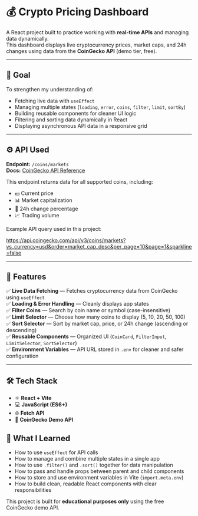 # 💰 Crypto Pricing Dashboard

A React project built to practice working with **real-time APIs** and managing data dynamically.  
This dashboard displays live cryptocurrency prices, market caps, and 24h changes using data from the **CoinGecko API** (demo tier, free).

---

## 🧩 Goal

To strengthen my understanding of:
- Fetching live data with `useEffect`
- Managing multiple states (`loading`, `error`, `coins`, `filter`, `limit`, `sortBy`)
- Building reusable components for cleaner UI logic
- Filtering and sorting data dynamically in React
- Displaying asynchronous API data in a responsive grid

---

## ⚙️ API Used

**Endpoint:** `/coins/markets`  
**Docs:** [CoinGecko API Reference](https://docs.coingecko.com/v3.0.1/reference/coins-markets)  

This endpoint returns data for all supported coins, including:
- 💵 Current price  
- 📊 Market capitalization  
- 🔁 24h change percentage  
- 📈 Trading volume  

Example API query used in this project:

https://api.coingecko.com/api/v3/coins/markets?vs_currency=usd&order=market_cap_desc&per_page=10&page=1&sparkline=false

---

## 🧱 Features

✅ **Live Data Fetching** — Fetches cryptocurrency data from CoinGecko using `useEffect`  
✅ **Loading & Error Handling** — Cleanly displays app states  
✅ **Filter Coins** — Search by coin name or symbol (case-insensitive)  
✅ **Limit Selector** — Choose how many coins to display (5, 10, 20, 50, 100)  
✅ **Sort Selector** — Sort by market cap, price, or 24h change (ascending or descending)  
✅ **Reusable Components** — Organized UI (`CoinCard`, `FilterInput`, `LimitSelector`, `SortSelector`)  
✅ **Environment Variables** — API URL stored in `.env` for cleaner and safer configuration  

---

## 🛠️ Tech Stack

- ⚛️ **React + Vite**
- 💻 **JavaScript (ES6+)**
- 🌐 **Fetch API**
- 🧩 **CoinGecko Demo API**

## 🧠 What I Learned

- How to use `useEffect` for API calls  
- How to manage and combine multiple states in a single app  
- How to use `.filter()` and `.sort()` together for data manipulation  
- How to pass and handle props between parent and child components  
- How to store and use environment variables in Vite (`import.meta.env`)  
- How to build clean, readable React components with clear responsibilities  

This project is built for **educational purposes only** using the free CoinGecko demo API.